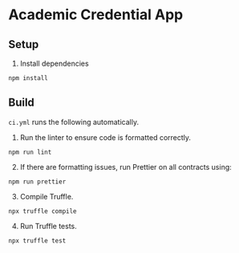 # Academic Credential App

## Setup

1. Install dependencies

```
npm install
```

## Build

`ci.yml` runs the following automatically.

1. Run the linter to ensure code is formatted correctly.

```
npm run lint
```

2. If there are formatting issues, run Prettier on all contracts using:

```
npm run prettier
```

3. Compile Truffle.

```
npx truffle compile
```

4. Run Truffle tests.

```
npx truffle test
```
